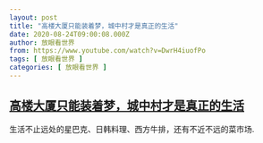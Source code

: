 ```yaml
---
layout: post
title: "高楼大厦只能装着梦，城中村才是真正的生活"
date: 2020-08-24T09:00:08.000Z
author: 放眼看世界
from: https://www.youtube.com/watch?v=DwrH4iuofPo
tags: [ 放眼看世界 ]
categories: [ 放眼看世界 ]
---
```

<!--1598259608000-->
[高楼大厦只能装着梦，城中村才是真正的生活](https://www.youtube.com/watch?v=DwrH4iuofPo)
------

<div>
生活不止远处的星巴克、日韩料理、西方牛排，还有不近不远的菜市场.
</div>
